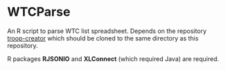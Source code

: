 # WTCParse

An R script to parse WTC list spreadsheet. 
Depends on the repository [troop-creator](https://github.com/pumpi/troop-creator.git) 
which should be cloned to the same directory as this repository.

R packages **RJSONIO** and **XLConnect** (which required Java) are required.
